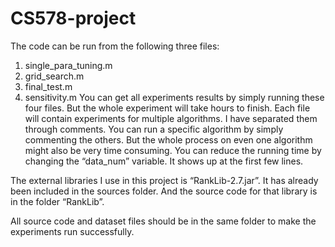 # CS578-project
The code can be run from the following three files:
1. single_para_tuning.m
2. grid_search.m
3. final_test.m
4. sensitivity.m
You can get all experiments results by simply running these four files. But the whole experiment will take hours to finish. Each file will contain experiments for multiple algorithms. I have separated them through comments. You can run a specific algorithm by simply commenting the others. But the whole process on even one algorithm might also be very time consuming. You can reduce the running time by changing the “data_num” variable. It shows up at the first few lines.

The external libraries I use in this project is “RankLib-2.7.jar”. It has already been included in the sources folder. And the source code for that library is in the folder “RankLib”.

All source code and dataset files should be in the same folder to make the experiments run successfully.

